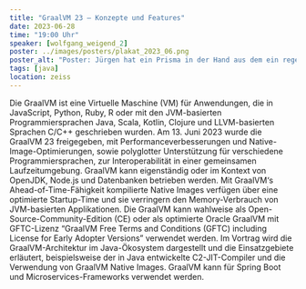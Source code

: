 ```yaml
---
title: "GraalVM 23 – Konzepte und Features"
date: 2023-06-28
time: "19:00 Uhr"
speaker: [wolfgang_weigend_2]
poster: ../images/posters/plakat_2023_06.png
poster_alt: "Poster: Jürgen hat ein Prisma in der Hand aus dem ein regenbogenfarbener Lichtstrahl ausdringt."
tags: [java]
location: zeiss
---
```


Die GraalVM ist eine Virtuelle Maschine (VM) für Anwendungen, die in JavaScript, Python, Ruby, R oder mit den JVM-basierten Programmiersprachen Java, Scala, Kotlin, Clojure und LLVM-basierten Sprachen C/C++ geschrieben wurden. Am 13. Juni 2023 wurde die GraalVM 23 freigegeben, mit Performanceverbesserungen und Native-Image-Optimierungen, sowie polyglotter Unterstützung für verschiedene Programmiersprachen, zur Interoperabilität in einer gemeinsamen Laufzeitumgebung. GraalVM kann eigenständig oder im Kontext von OpenJDK, Node.js und Datenbanken betrieben werden. Mit GraalVM‘s Ahead-of-Time-Fähigkeit kompilierte Native Images verfügen über eine optimierte Startup-Time und sie verringern den Memory-Verbrauch von JVM-basierten Applikationen. Die GraalVM kann wahlweise als Open-Source-Community-Edition (CE) oder als optimierte Oracle GraalVM mit GFTC-Lizenz “GraalVM Free Terms and Conditions (GFTC) including License for Early Adopter Versions” verwendet werden. Im Vortrag wird die GraalVM-Architektur im Java-Ökosystem dargestellt und die Einsatzgebiete erläutert, beispielsweise der in Java entwickelte C2-JIT-Compiler und die Verwendung von GraalVM Native Images. GraalVM kann für Spring Boot und Microservices-Frameworks verwendet werden.
